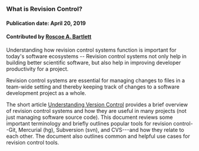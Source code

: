 ### What is Revision Control?
#### Publication date: April 20, 2019
#### Contributed by [Roscoe A. Bartlett](https://github.com/bartlettroscoe)

<!--deck start--->
Understanding how revision control systems function is important for today's software ecosystems -- Revision control systems not only help in building better scientific software, but also help in improving developer productivity for a project.
<!--deck end--->

<!--body start--->
Revision control systems are essential for managing changes to files in a team-wide setting and thereby keeping track of changes to a software development project as a whole. 

The short article [Understanding Version Control](../Blog/UnderstandingVersionControl.md) provides a brief overview of revision control systems and how they are useful in many projects (not just managing software source code).  This document reviews some important terminology and briefly outlines popular tools for revision control--Git, Mercurial (hg), Subversion (svn), and CVS---and how they relate to each other.  The document also outlines common and helpful use cases for revision control tools.
<!--body end--->

<!---
Publish: yes
Pinned: yes
Topics: revision control
--->

